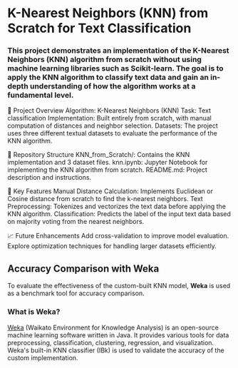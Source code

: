 # K-Nearest Neighbors (KNN) from Scratch for Text Classification

### This project demonstrates an implementation of the K-Nearest Neighbors (KNN) algorithm from scratch without using machine learning libraries such as Scikit-learn. The goal is to apply the KNN algorithm to classify text data and gain an in-depth understanding of how the algorithm works at a fundamental level.

🚀 Project Overview
Algorithm: K-Nearest Neighbors (KNN)
Task: Text classification
Implementation: Built entirely from scratch, with manual computation of distances and neighbor selection.
Datasets: The project uses three different textual datasets to evaluate the performance of the KNN algorithm.

📂 Repository Structure
KNN_from_Scratch/: Contains the KNN implementation and 3 dataset files.
knn.ipynb: Jupyter Notebook for implementing the KNN algorithm from scratch.
README.md: Project description and instructions.

🔑 Key Features
Manual Distance Calculation: Implements Euclidean or Cosine distance from scratch to find the k-nearest neighbors.
Text Preprocessing: Tokenizes and vectorizes the text data before applying the KNN algorithm.
Classification: Predicts the label of the input text data based on majority voting from the nearest neighbors.


📈 Future Enhancements
Add cross-validation to improve model evaluation.
Explore optimization techniques for handling larger datasets efficiently.

## Accuracy Comparison with Weka
To evaluate the effectiveness of the custom-built KNN model, **Weka** is used as a benchmark tool for accuracy comparison. 

### What is Weka?
[Weka](https://www.cs.waikato.ac.nz/ml/weka/) (Waikato Environment for Knowledge Analysis) is an open-source machine learning software written in Java. It provides various tools for data preprocessing, classification, clustering, regression, and visualization. Weka's built-in KNN classifier (IBk) is used to validate the accuracy of the custom implementation.
